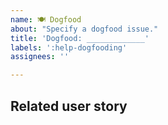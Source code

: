 ```yaml
---
name: 🍽️ Dogfood
about: "Specify a dogfood issue."
title: 'Dogfood: _____________'
labels: ':help-dogfooding'
assignees: ''

---
```


## Related user story

<!-- Add a link to the related story. -->

